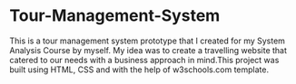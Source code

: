 # Tour-Management-System
This is a tour management system prototype that I created for my System Analysis Course by myself. My idea was to create a travelling website that catered to our needs with a business approach in mind.This project was built using HTML, CSS and with the help of w3schools.com template. 
